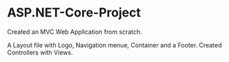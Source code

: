 # ASP.NET-Core-Project

Created an MVC Web Application from scratch. 

A Layout file with Logo, Navigation menue, Container and a Footer. Created Controllers with Views.
